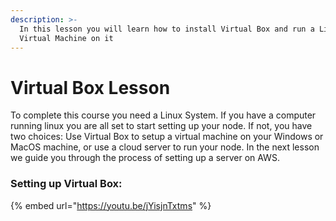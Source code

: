 ```yaml
---
description: >-
  In this lesson you will learn how to install Virtual Box and run a Linux
  Virtual Machine on it
---
```


# Virtual Box Lesson

To complete this course you need a Linux System. If you have a computer running linux you are all set to start setting up your node. If not, you have two choices: Use Virtual Box to setup a virtual machine on your Windows or MacOS machine, or use a cloud server to run your node. In the next lesson we guide you through the process of setting up a server on AWS. 

### Setting up Virtual Box:

{% embed url="https://youtu.be/jYisjnTxtms" %}




